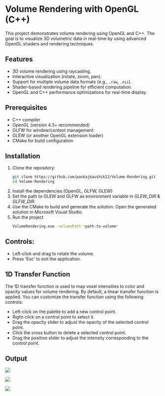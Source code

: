 # Volume Rendering with OpenGL (C++)

This project demonstrates volume rendering using OpenGL and C++. The goal is to visualize 3D volumetric data in real-time by using advanced OpenGL shaders and rendering techniques.

## Features
- 3D volume rendering using raycasting.
- Interactive visualization (rotate, zoom, pan).
- Support for multiple volume data formats (e.g., `.raw`, `.nii`).
- Shader-based rendering pipeline for efficient computation.
- OpenGL and C++ performance optimizations for real-time display.

## Prerequisites
- C++ compiler
- OpenGL (version 4.3+ recommended)
- GLFW for window/context management
- GLEW (or another OpenGL extension loader)
- CMake for build configuration

## Installation
1. Clone the repository:
   ```bash
   git clone https://github.com/pankajkaushik12/Volume-Rendering.git
   cd Volume-Rendering
2. Install the dependencies (OpenGL, GLFW, GLEW)
3. Set the path to GLEW and GLFW as environment variable in *GLEW_DIR* & *GLFW_DIR*.
4. Use the CMake to build and generate the solution. Open the generated solution in Microsoft Visual Studio.
4. Run the project
    ```bash
    VolumeRendering.exe -volumePath *path-to-volume*

## Controls:
- Left-click and drag to rotate the volume.
- Press 'Esc' to exit the application.

## 1D Transfer Function
The 1D transfer function is used to map voxel intensities to color and opacity values for volume rendering. By default, a linear transfer function is applied. You can customize the transfer function using the following controls:
- Left-click on the palette to add a new control point.
- Right-click on a control point to select it.
- Drag the opacity slider to adjust the opacity of the selected control point.
- Click the cross button to delete a selected control point.
- Drag the position slider to adjust the intensity corresponding to the control point.

## Output

![](/images/3.png)

![](/images/2.png)

![](/images/1.png)